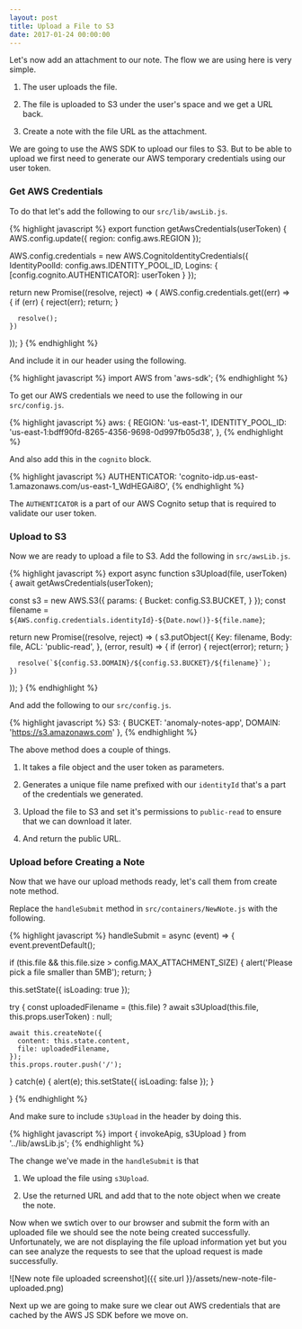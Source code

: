 ```yaml
---
layout: post
title: Upload a File to S3
date: 2017-01-24 00:00:00
---
```


Let's now add an attachment to our note. The flow we are using here is very simple.

1. The user uploads the file.

2. The file is uploaded to S3 under the user's space and we get a URL back. 

3. Create a note with the file URL as the attachment.

We are going to use the AWS SDK to upload our files to S3. But to be able to upload we first need to generate our AWS temporary credentials using our user token.

### Get AWS Credentials

To do that let's add the following to our `src/lib/awsLib.js`.

{% highlight javascript %}
export function getAwsCredentials(userToken) {
  AWS.config.update({ region: config.aws.REGION });

  AWS.config.credentials = new AWS.CognitoIdentityCredentials({
    IdentityPoolId: config.aws.IDENTITY_POOL_ID,
    Logins: {
      [config.cognito.AUTHENTICATOR]: userToken
    }
  });

  return new Promise((resolve, reject) => (
    AWS.config.credentials.get((err) => {
      if (err) {
        reject(err);
        return;
      }

      resolve();
    })
  ));
}
{% endhighlight %}

And include it in our header using the following.

{% highlight javascript %}
import AWS from 'aws-sdk';
{% endhighlight %}

To get our AWS credentials we need to use the following in our `src/config.js`.

{% highlight javascript %}
aws: {
  REGION: 'us-east-1',
  IDENTITY_POOL_ID: 'us-east-1:bdff90fd-8265-4356-9698-0d997fb05d38',
},
{% endhighlight %}

And also add this in the `cognito` block.

{% highlight javascript %}
AUTHENTICATOR: 'cognito-idp.us-east-1.amazonaws.com/us-east-1_WdHEGAi8O',
{% endhighlight %}

The `AUTHENTICATOR` is a part of our AWS Cognito setup that is required to validate our user token. 

### Upload to S3

Now we are ready to upload a file to S3. Add the following in `src/awsLib.js`.

{% highlight javascript %}
export async function s3Upload(file, userToken) {
  await getAwsCredentials(userToken);

  const s3 = new AWS.S3({
    params: {
      Bucket: config.S3.BUCKET,
    }
  });
  const filename = `${AWS.config.credentials.identityId}-${Date.now()}-${file.name}`;

  return new Promise((resolve, reject) => (
    s3.putObject({
      Key: filename,
      Body: file,
      ACL: 'public-read',
    },
    (error, result) => {
      if (error) {
        reject(error);
        return;
      }

      resolve(`${config.S3.DOMAIN}/${config.S3.BUCKET}/${filename}`);
    })
  ));
}
{% endhighlight %}

And add the following to our `src/config.js`.

{% highlight javascript %}
S3: {
  BUCKET: 'anomaly-notes-app',
  DOMAIN: 'https://s3.amazonaws.com'
},
{% endhighlight %}

The above method does a couple of things.

1. It takes a file object and the user token as parameters.

2. Generates a unique file name prefixed with our `identityId` that's a part of the credentials we generated.

3. Upload the file to S3 and set it's permissions to `public-read` to ensure that we can download it later.

4. And return the public URL.

### Upload before Creating a Note

Now that we have our upload methods ready, let's call them from create note method.

Replace the `handleSubmit` method in `src/containers/NewNote.js` with the following.

{% highlight javascript %}
handleSubmit = async (event) => {
  event.preventDefault();

  if (this.file && this.file.size > config.MAX_ATTACHMENT_SIZE) {
    alert('Please pick a file smaller than 5MB');
    return;
  }

  this.setState({ isLoading: true });

  try {
    const uploadedFilename = (this.file)
      ? await s3Upload(this.file, this.props.userToken)
      : null;

    await this.createNote({
      content: this.state.content,
      file: uploadedFilename,
    });
    this.props.router.push('/');
  }
  catch(e) {
    alert(e);
    this.setState({ isLoading: false });
  }

}
{% endhighlight %}

And make sure to include `s3Upload` in the header by doing this.

{% highlight javascript %}
import { invokeApig, s3Upload } from '../lib/awsLib.js';
{% endhighlight %}

The change we've made in the `handleSubmit` is that

1. We upload the file using `s3Upload`.

2. Use the returned URL and add that to the note object when we create the note.

Now when we swtich over to our browser and submit the form with an uploaded file we should see the note being created successfully. Unfortunately, we are not displaying the file upload information yet but you can see analyze the requests to see that the upload request is made successfully.

![New note file uploaded screenshot]({{ site.url }}/assets/new-note-file-uploaded.png)

Next up we are going to make sure we clear out AWS credentials that are cached by the AWS JS SDK before we move on.
